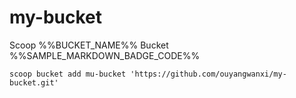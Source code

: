 # my-bucket 

Scoop %%BUCKET_NAME%% Bucket %%SAMPLE_MARKDOWN_BADGE_CODE%%

`scoop bucket add mu-bucket 'https://github.com/ouyangwanxi/my-bucket.git'`
